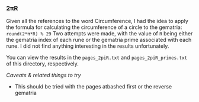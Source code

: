 ### 2πR
Given all the references to the word Circumference, I had the idea to apply the formula for calculating the circumference of a circle to the gematria:
`round(2*π*R) % 29`
Two attempts were made, with the value of `R` being either the gematria index of each rune or the gematria prime associated with each rune.
I did not find anything interesting in the results unfortunately.

You can view the results in the `pages_2piR.txt` and `pages_2piR_primes.txt` of this directory, respectively.

*Caveats & related things to try*
- This should be tried with the pages atbashed first or the reverse gematria
